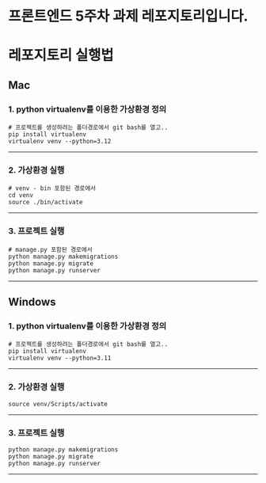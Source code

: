 # 프론트엔드 5주차 과제 레포지토리입니다.

# 레포지토리 실행법

## Mac

### 1. python virtualenv를 이용한 가상환경 정의

```SSH
# 프로젝트를 생성하려는 폴더경로에서 git bash를 열고..
pip install virtualenv
virtualenv venv --python=3.12
```

---

### 2. 가상환경 실행

```SSH
# venv - bin 포함된 경로에서
cd venv
source ./bin/activate
```

---

### 3. 프로젝트 실행

```SSH
# manage.py 포함된 경로에서
python manage.py makemigrations
python manage.py migrate
python manage.py runserver
```

---

## Windows

### 1. python virtualenv를 이용한 가상환경 정의

```SSH
# 프로젝트를 생성하려는 폴더경로에서 git bash를 열고..
pip install virtualenv
virtualenv venv --python=3.11
```

---

### 2. 가상환경 실행

```SSH
source venv/Scripts/activate
```

---

### 3. 프로젝트 실행

```SSH
python manage.py makemigrations
python manage.py migrate
python manage.py runserver
```

---
